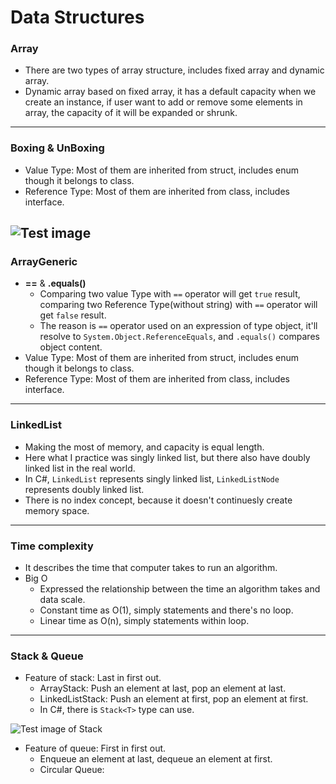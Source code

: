 # Data Structures
### Array
* There are two types of array structure, includes fixed array and dynamic array.
* Dynamic array based on fixed array, it has a default capacity when we create an instance, if user want to add or remove some elements in array, the capacity of it will be
expanded or shrunk.
---
### Boxing & UnBoxing
* Value Type: Most of them are inherited from struct, includes enum though it belongs to class.
* Reference Type: Most of them are inherited from class, includes interface.

![Test image](https://i.ibb.co/jwwR72F/test.png "Test image")
---
### ArrayGeneric
* **==** & **.equals()**
  * Comparing two value Type with `==` operator will get `true` result, comparing two Reference Type(without string) with `==` operator will get `false` result.
  * The reason is `==` operator used on an expression of type object, it'll resolve to `System.Object.ReferenceEquals`, and `.equals()` compares object content.
* Value Type: Most of them are inherited from struct, includes enum though it belongs to class.
* Reference Type: Most of them are inherited from class, includes interface.
---
### LinkedList
* Making the most of memory, and capacity is equal length.
* Here what I practice was singly linked list, but there also have doubly linked list in the real world.
* In C#, `LinkedList` represents singly linked list,  `LinkedListNode` represents doubly linked list.
* There is no index concept, because it doesn't continuesly create memory space.
---
### Time complexity
* It describes the time that computer takes to run an algorithm.
* Big O
  * Expressed the relationship between the time an algorithm takes and data scale.
  * Constant time as O(1), simply statements and there's no loop.
  * Linear time as O(n), simply statements within loop.
---
### Stack & Queue
* Feature of stack: Last in first out.
  * ArrayStack: Push an element at last, pop an element at last.
  * LinkedListStack: Push an element at first, pop an element at first.
  * In C#, there is `Stack<T>` type can use.
 
![Test image of Stack](https://i.ibb.co/7bKhz1r/test.png")

* Feature of queue: First in first out. 
  * Enqueue an element at last, dequeue an element at first.
  * Circular Queue:
